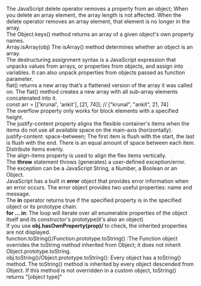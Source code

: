 The JavaScript delete operator removes a property from an object; When you delete an array element, the array length is not affected. When the delete operator removes an array element, that element is no longer in the array. \
The Object.keys() method returns an array of a given object's own property names. \
Array.isArray(obj) The isArray() method determines whether an object is an array. \
The destructuring assignment syntax is a JavaScript expression that unpacks values from arrays, or properties from objects, and assign into variables. It can also unpack properties from objects passed as function parameter. \
flat() returns a new array that’s a flattened version of the array it was called on. The flat() method creates a new array with all sub-array elements concatenated into it. \
const arr = [['krunal', 'ankit'], [21, 74]]; // ["krunal", "ankit", 21, 74]    \
The overflow property only works for block elements with a specified height. \
The justify-content property aligns the flexible container's items when the items do not use all available space on the main-axis (horizontally).\
justify-content: space-between; The first item is flush with the start, the last is flush with the end. There is an equal amount of space between each item. Distribute items evenly.\
The align-items property is used to align the flex items vertically.\
The <b>throw</b> statement throws (generates) a user-defined exception/error. The exception can be a JavaScript String, a Number, a Boolean or an Object. \
JavaScript has a built in <b>error</b> object that provides error information when an error occurs. The error object provides two useful properties: name and message. \
The <b>in</b> operator returns true if the specified property is in the specified object or its prototype chain. \
<b>for ... in</b>: The loop will iterate over all enumerable properties of the object itself and its constructor's prototype(it's also an object) \
If you use <b>obj.hasOwnProperty(prop)/</b> to check,  the inherited properties are not displayed.\
function.toString()/Function.prototype.toString() :The Function object overrides the toString method inherited from Object; it does not inherit Object.prototype.toString. \
obj.toString()/Object.prototype.toString(): Every object has a toString() method. The toString() method is inherited by every object descended from Object. If this method is not overridden in a custom object, toString() returns "[object type]"
